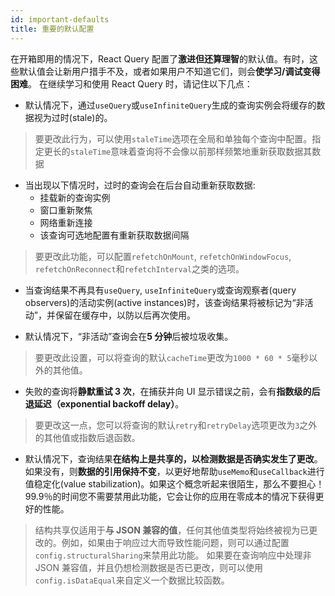 ```yaml
---
id: important-defaults
title: 重要的默认配置
---
```


在开箱即用的情况下，React Query 配置了**激进但还算理智**的默认值。有时，这些默认值会让新用户措手不及，或者如果用户不知道它们，则会**使学习/调试变得困难**。
在继续学习和使用 React Query 时，请记住以下几点：

- 默认情况下，通过`useQuery`或`useInfiniteQuery`生成的查询实例会将缓存的数据视为过时(stale)的。

> 要更改此行为，可以使用`staleTime`选项在全局和单独每个查询中配置。指定更长的`staleTime`意味着查询将不会像以前那样频繁地重新获取数据其数据

- 当出现以下情况时，过时的查询会在后台自动重新获取数据:
  - 挂载新的查询实例
  - 窗口重新聚焦
  - 网络重新连接
  - 该查询可选地配置有重新获取数据间隔

> 要更改此功能，可以配置`refetchOnMount`, `refetchOnWindowFocus`, `refetchOnReconnect`和`refetchInterval`之类的选项。

- 当查询结果不再具有`useQuery`, `useInfiniteQuery`或查询观察者(query observers)的活动实例(active instances)时，该查询结果将被标记为“非活动”，并保留在缓存中，以防以后再次使用。

- 默认情况下，“非活动”查询会在**5 分钟**后被垃圾收集。

> 要更改此设置，可以将查询的默认`cacheTime`更改为`1000 * 60 * 5`毫秒以外的其他值。

- 失败的查询将**静默重试 3 次**，在捕获并向 UI 显示错误之前，会有**指数级的后退延迟（exponential backoff delay）**。

> 要更改这一点，您可以将查询的默认`retry`和`retryDelay`选项更改为`3`之外的其他值或指数后退函数。

- 默认情况下，查询结果**在结构上是共享的，以检测数据是否确实发生了更改**。如果没有，则**数据的引用保持不变**，以更好地帮助`useMemo`和`useCallback`进行值稳定化(value stabilization)。如果这个概念听起来很陌生，那么不要担心！99.9％的时间您不需要禁用此功能，它会让你的应用在零成本的情况下获得更好的性能。

> 结构共享仅适用于**与 JSON 兼容的值**，任何其他值类型将始终被视为已更改的。例如，如果由于响应过大而导致性能问题，则可以通过配置`config.structuralSharing`来禁用此功能。 如果要在查询响应中处理非 JSON 兼容值，并且仍想检测数据是否已更改，则可以使用`config.isDataEqual`来自定义一个数据比较函数。
